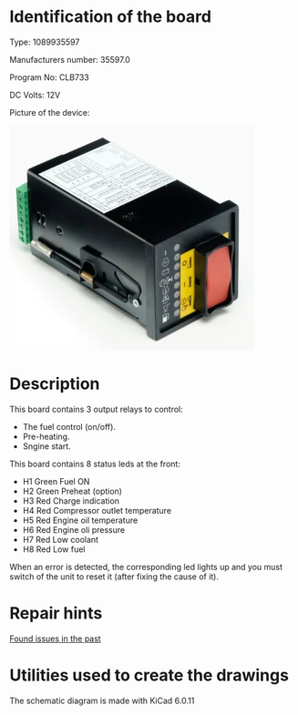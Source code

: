 # Identification of the board

Type: 1089935597

Manufacturers number: 35597.0

Program No: CLB733

DC Volts: 12V

Picture of the device:

![image](photo/image.png)

# Description

This board contains 3 output relays to control:

* The fuel control (on/off).
* Pre-heating.
* Sngine start.

This board contains 8 status leds at the front:

* H1 Green Fuel ON
* H2 Green Preheat (option)
* H3 Red   Charge indication
* H4 Red   Compressor outlet temperature
* H5 Red   Engine oil temperature
* H6 Red   Engine oli pressure
* H7 Red   Low coolant
* H8 Red   Low fuel

When an error is detected, the corresponding led lights up and you must switch of the unit to reset it (after fixing the cause of it).

# Repair hints

[Found issues in the past](repairs/readme.md)

# Utilities used to create the drawings

The schematic diagram is made with KiCad 6.0.11
